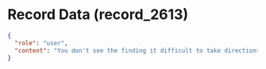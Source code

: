 # Record Data (record_2613)

```json
{
  "role": "user",
  "content": "You don't see the finding it difficult to take directions thing particularly standing out? "
}
```
